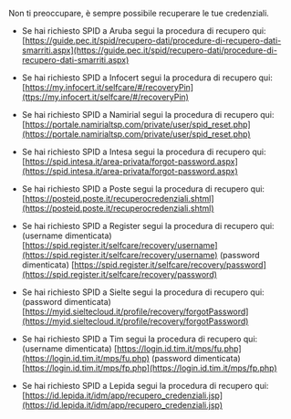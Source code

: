 Non ti preoccupare, è sempre possibile recuperare le tue credenziali.

- Se hai richiesto SPID a Aruba segui la procedura di recupero qui: [https://guide.pec.it/spid/recupero-dati/procedure-di-recupero-dati-smarriti.aspx](https://guide.pec.it/spid/recupero-dati/procedure-di-recupero-dati-smarriti.aspx)

- Se hai richiesto SPID a Infocert segui la procedura di recupero qui: [https://my.infocert.it/selfcare/#/recoveryPin](ttps://my.infocert.it/selfcare/#/recoveryPin)

- Se hai richiesto SPID a Namirial segui la procedura di recupero qui: [https://portale.namirialtsp.com/private/user/spid_reset.php](https://portale.namirialtsp.com/private/user/spid_reset.php)

- Se hai richiesto SPID a Intesa segui la procedura di recupero qui: [https://spid.intesa.it/area-privata/forgot-password.aspx](https://spid.intesa.it/area-privata/forgot-password.aspx)

- Se hai richiesto SPID a Poste segui la procedura di recupero qui: [https://posteid.poste.it/recuperocredenziali.shtml](https://posteid.poste.it/recuperocredenziali.shtml)

- Se hai richiesto SPID a Register segui la procedura di recupero qui:
(username dimenticata) [https://spid.register.it/selfcare/recovery/username](https://spid.register.it/selfcare/recovery/username)
(password dimenticata) [https://spid.register.it/selfcare/recovery/password](https://spid.register.it/selfcare/recovery/password)

- Se hai richiesto SPID a Sielte segui la procedura di recupero qui:
(password dimenticata) [https://myid.sieltecloud.it/profile/recovery/forgotPassword](https://myid.sieltecloud.it/profile/recovery/forgotPassword)

- Se hai richiesto SPID a Tim segui la procedura di recupero qui:
(username dimenticata) [https://login.id.tim.it/mps/fu.php](https://login.id.tim.it/mps/fu.php)
(password dimenticata) [https://login.id.tim.it/mps/fp.php](https://login.id.tim.it/mps/fp.php)

- Se hai richiesto SPID a Lepida segui la procedura di recupero qui:
[https://id.lepida.it/idm/app/recupero_credenziali.jsp](https://id.lepida.it/idm/app/recupero_credenziali.jsp)
